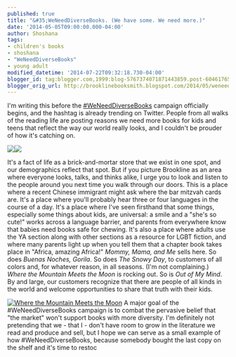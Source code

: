 ```yaml
---
published: true
title: "&#35;WeNeedDiverseBooks. (We have some. We need more.)"
date: '2014-05-05T09:00:00.000-04:00'
author: Shoshana
tags:
- children's books
- shoshana
- "WeNeedDiverseBooks"
- young adult
modified_datetime: '2014-07-22T09:32:18.730-04:00'
blogger_id: tag:blogger.com,1999:blog-5767374071871443859.post-6046176587638676144
blogger_orig_url: http://brooklinebooksmith.blogspot.com/2014/05/weneeddiversebooks-we-have-some-we-need.html
---
```

I'm writing this before the [#WeNeedDiverseBooks](http://weneeddiversebooks.tumblr.com/post/83943947418/we-need-diverse-books-campaign) campaign officially begins, and the hashtag is already trending on Twitter. People from all walks of the reading life are posting reasons we need more books for kids and teens that reflect the way our world really looks, and I couldn't be prouder of how it's catching on.

[![](http://images.booksense.com/images/books/332/867/FC9780670867332.JPG)](http://images.indiebound.com/332/867/9780670867332.jpg "The Snowy Day")[![](http://images.booksense.com/images/books/639/462/FC9781582462639.JPG)](http://images.indiebound.com/639/462/9781582462639.jpg "Mommy, Mama, and Me")



It's a fact of life as a brick-and-mortar store that we exist in one spot, and our demographics reflect that spot. But if you picture Brookline as an area where everyone looks, talks, and thinks alike, I urge you to look and listen to the people around you next time you walk through our doors. This is a place where a recent Chinese immigrant might ask where the bar mitzvah cards are. It's a place where you'll probably hear three or four languages in the course of a day. It's a place where I've seen firsthand that some things, especially some things about kids, are universal: a smile and a "she's so cute!" works across a language barrier, and parents from everywhere know that babies need books safe for chewing. It's also a place where adults use the YA section along with other sections as a resource for LGBT fiction, and where many parents light up when you tell them that a chapter book takes place in "Africa, amazing Africa!" _Mommy, Mama, and Me_ sells here. So does _Buenas Noches, Gorila_. So does _The Snowy Day_, to customers of all colors and, for whatever reason, in all seasons. (I'm not complaining.) _Where the Mountain Meets the Moon_ is rocking out. So is _Out of My Mind_. By and large, our customers recognize that there are people of all kinds in the world and welcome opportunities to share that truth with their kids.


[![](http://images.booksense.com/images/books/638/038/FC9780316038638.JPG "Where the Mountain Meets the Moon")](http://www.brooklinebooksmith-shop.com/book/v/9780316038638)
A major goal of the #WeNeedDiverseBooks campaign is to combat the pervasive belief that "the market" won't support books with more diversity. I'm definitely not pretending that we - that I - don't have room to grow in the literature we read and produce and sell, but I hope we can serve as a small example of how #WeNeedDiverseBooks, because somebody bought the last copy on the shelf and it's time to restoc